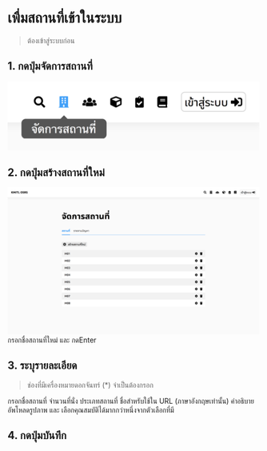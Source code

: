 # เพื่มสถานที่เข้าในระบบ
> ต้องเข้าสู่ระบบก่อน
## 1. กดปุ่มจัดการสถานที่
![](../img/navigation-bar/manage-space-button.png)

## 2. กดปุ่มสร้างสถานที่ใหม่
![](../img/manage-space/space.png)
กรอกชื่อสถานที่ใหม่ และ กดEnter
## 3. ระบุรายละเอียด
> ช่องที่มีเครื่องหมายดอกจันทร์ (*) จำเป็นต้องกรอก

กรอกชื่อสถานที่ จำนวนที่นั่ง ประเภทสถานที่ ชื่อสำหรับใช้ใน URL (ภาษาอังกฤษเท่านั้น) คำอธิบาย  อัพโหลดรูปภาพ และ เลือกคุณสมบัติได้มากกว่าหนึ่งจากตัวเลือกที่มี 
## 4. กดปุ่มบันทึก
